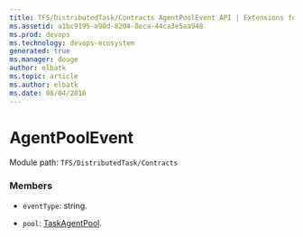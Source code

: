 ```yaml
---
title: TFS/DistributedTask/Contracts AgentPoolEvent API | Extensions for Azure DevOps Services
ms.assetid: a1bc9195-a98d-8204-8eca-44ca3e5aa948
ms.prod: devops
ms.technology: devops-ecosystem
generated: true
ms.manager: douge
author: elbatk
ms.topic: article
ms.author: elbatk
ms.date: 08/04/2016
---
```


# AgentPoolEvent

Module path: `TFS/DistributedTask/Contracts`


### Members

* `eventType`: string. 

* `pool`: [TaskAgentPool](../../../TFS/DistributedTask/Contracts/TaskAgentPool.md). 

